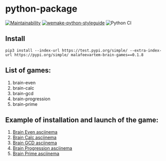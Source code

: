 # python-package


[![Maintainability](https://api.codeclimate.com/v1/badges/806e82ead64e1f76b5ff/maintainability)](https://codeclimate.com/github/MalafeevArtem/python-project-lvl1/maintainability) [![wemake-python-styleguide](https://img.shields.io/badge/style-wemake-000000.svg)](https://github.com/wemake-services/wemake-python-styleguide) ![Python CI](https://github.com/MalafeevArtem/python-project-lvl1/workflows/Python%20CI/badge.svg)

## Install 

`pip3 install --index-url https://test.pypi.org/simple/ --extra-index-url https://pypi.org/simple/ malafeevartem-brain-games==0.1.8`

## List of games:

1. brain-even
2. brain-calc
3. brain-gcd
4. brain-progression
5. brain-prime

## Example of installation and launch of the game:

1. [Brain Even asciinema](https://asciinema.org/a/XiIfhCcecCxy4m3inWyjdbBX6)
2. [Brain Calc asciinema](https://asciinema.org/a/v58qpdNLkgBnqpZGZvrNZjnYC)
3. [Brain GCD asciinema](https://asciinema.org/a/mNeWV0mCFdyEU3hAs3YegzkX2)
4. [Brain Progression asciinema](https://asciinema.org/a/ZvMpSTod2CkiiIqU1YpwgBvJM)
5. [Brain Prime asciinema](https://asciinema.org/a/maGWrkT2VKQ9V6B2qTO4aSkpQ)